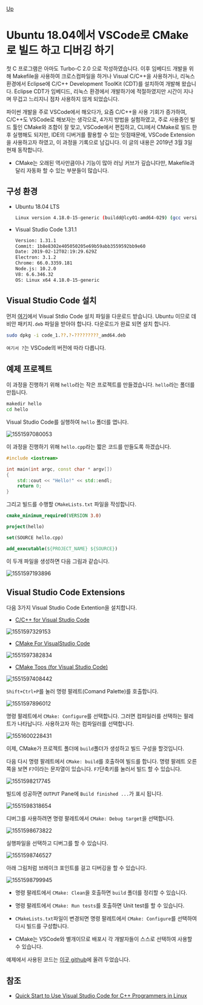 [Up](index.md)

# Ubuntu 18.04에서 VSCode로 CMake로 빌드 하고 디버깅 하기

첫 C 프로그램은 아마도 Turbo-C 2.0 으로 작성하였습니다. 이후 임베디드 개발을 위해 Makefile을 사용하여 크로스컴파일을 하거나 Visual C/C++을 사용하거나, 리눅스 환경에서 Eclipse에 C/C++ Development ToolKit (CDT)를 설치하여 개발해 왔습니다. Eclipse CDT가 임베디드, 리눅스 환경에서 개발하기에 적절하였지만 시간이 지나며 무겁고 느리지니 점차 사용하지 않게 되었습니다.

파이썬 개발을 주로 VSCode에서 해오다가, 요즘 C/C++을 사용 기회가 증가하여, C/C++도 VSCode로 해보자는 생각으로, 4가지 방법을 실험하였고, 주로 사용중인 빌드 툴인 CMake와 조합이 잘 맞고, VSCode에서 편집하고, CLI에서 CMake로 빌드 한 후 실행해도 되지만, IDE의 디버거를 활용할 수 있는 잇점때문에, VSCode Extension을 사용하고자 하였고,  이 과정을 기록으로 남깁니다. 이 글의 내용은 2019년 3월 3일 현재 동작합니다.

- CMake는 오래된 역사만큼이나 기능이 많아 러닝 커브가 깊습니다만, Makefile과 달리 자동화 할 수 있는 부분들이 많습니다.

## 구성 환경

- Ubuntu 18.04 LTS

  ```sh
  Linux version 4.18.0-15-generic (buildd@lcy01-amd64-029) (gcc version 7.3.0 (Ubuntu 7.3.0-16ubuntu3)) #16~18.04.1-Ubuntu SMP Thu Feb 7 14:06:04 UTC 2019
  ```

- Visual Studio Code 1.31.1

  ```sh
  Version: 1.31.1
  Commit: 1b8e8302e405050205e69b59abb3559592bb9e60
  Date: 2019-02-12T02:19:29.629Z
  Electron: 3.1.2
  Chrome: 66.0.3359.181
  Node.js: 10.2.0
  V8: 6.6.346.32
  OS: Linux x64 4.18.0-15-generic
  ```

## Visual Studio Code 설치

먼저 [여기](https://code.visualstudio.com/Download)에서 Visual Stdio Code 설치 파일을 다운로드 받습니다. Ubuntu 이므로 데비안 패키지`.deb` 파일을 받아야 합니다. 다운로드가 완료 되면 설치 합니다.

```sh
sudo dpkg -i code_1.??.?-?????????_amd64.deb
```

`여기서 ?`는 VSCode의 버전에 따라 다릅니다.

## 예제 프로젝트

이 과정을 진행하기 위해 `hello`라는 작은 프로젝트를 만들겠습니다. `hello`라는 폴더를 만듭니다.

```sh
makedir hello
cd hello
```

Visual Studio Code를 실행하여 `hello` 폴더를 엽니다.

![1551597080053](build_cmake_in_vscode_on_linux.assets/1551597080053.png)

이 과정을 진행하기 위해 `hello.cpp`라는 짧은 코드를 만들도록 하겠습니다.

```c++
#include <iostream>

int main(int argc, const char * argv[])
{
    std::cout << "Hello!" << std::endl; 
    return 0;
}
```

그리고 빌드를 수행할 `CMakeLists.txt` 파일을 작성합니다.

```cmake
cmake_minimum_required(VERSION 3.0)

project(hello)

set(SOURCE hello.cpp)

add_executable(${PROJECT_NAME} ${SOURCE})
```

이 두개 파일을 생성하면 다음 그림과 같습니다.

![1551597193896](build_cmake_in_vscode_on_linux.assets/1551597193896.png)

## Visual Studio Code Extensions

다음 3가지 Visual Studio Code Extention을 설치합니다.

- [C/C++ for Visual Studio Code](https://marketplace.visualstudio.com/items?itemName=ms-vscode.cpptools)

![1551597329153](build_cmake_in_vscode_on_linux.assets/1551597329153.png)

- [CMake For VisualStudio Code](https://marketplace.visualstudio.com/items?itemName=twxs.cmake)

![1551597382834](build_cmake_in_vscode_on_linux.assets/1551597382834.png)

- [CMake Toos (for Visual Studio Code)](https://marketplace.visualstudio.com/items?itemName=vector-of-bool.cmake-tools)

![1551597408442](build_cmake_in_vscode_on_linux.assets/1551597408442.png)

`Shift+Ctrl+P`를 눌러 명령 팔레트(Comand Palette)를 호출합니다.

![1551597896012](build_cmake_in_vscode_on_linux.assets/1551597896012.png)

명령 팔레트에서 `CMake: Configure`를 선택합니다. 그러면 컴파일러를 선택하는 팔레트가 나타납니다. 사용하고자 하는 컴파일러를 선택합니다.

![1551600228431](build_cmake_in_vscode_on_linux.assets/1551600228431.png)

이제, CMake가 프로젝트 폴더에 `build`폴더가 생성하고 빌드 구성을 할것입니다.

다음 다시 명령 팔레트에서 `CMake: build`를 호출하여 빌드를 합니다. 명령 팔레트 오른쪽을 보면 `F7`이라는 문자열이 있습니다. `F7`단축키를 눌러서 빌드 할 수 있습니다.

![1551598217745](build_cmake_in_vscode_on_linux.assets/1551598217745.png)

빌드에 성공하면 `OUTPUT` Pane에 `Build finished ...`가 표시 됩니다.

![1551598318654](build_cmake_in_vscode_on_linux.assets/1551598318654.png)

디버그를 사용하려면 명령 팔레트에서 `CMake: Debug target`을 선택합니다.

![1551598673822](build_cmake_in_vscode_on_linux.assets/1551598673822.png)

실행파일을 선택하고 디버그를 할 수 있습니다.

![1551598746527](build_cmake_in_vscode_on_linux.assets/1551598746527.png)

아래 그림처럼 브레이크 포인트를 걸고 디버깅을 할 수 있습니다.

![1551598799945](build_cmake_in_vscode_on_linux.assets/1551598799945.png)

- 명령 팔레트에서 `CMake: Clean`을 호출하면 `build` 폴더를 정리할 수 있습니다.

- 명령 팔레트에서 `CMake: Run tests`를 호출하면 Unit test를 할 수 있습니다.
- `CMakeLists.txt`파일이 변경되면 명령 팔레트에서 `CMake: Configure`를 선택하여 다시 빌드를 구성합니다.
- CMake는 VSCode와 별개이므로 배포시 각 개발자들이 스스로 선택하여 사용할 수 있습니다.

예제에서 사용된 코드는 [이곳 github]()에 올려 두었습니다.

## 참조

- [Quick Start to Use Visual Studio Code for C++ Programmers in Linux](https://www.codeproject.com/Articles/1184735/Quick-Start-to-Use-Visual-Studio-Code-for-Cplusplu)

